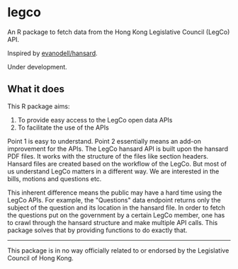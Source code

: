 # legco
An R package to fetch data from the Hong Kong Legislative Council (LegCo) API. 

Inspired by [evanodell/hansard](https://github.com/evanodell/hansard).

Under development.

## What it does
This R package aims:
1. To provide easy access to the LegCo open data APIs
2. To facilitate the use of the APIs

Point 1 is easy to understand. Point 2 essentially means an add-on improvement for the APIs.
The LegCo hansard API is built upon the hansard PDF files. It works with the structure of the files 
like section headers. Hansard files are created based on the workflow of the LegCo. 
But most of us understand LegCo matters in a different way. We are interested in the bills, motions and questions etc.

This inherent difference means the public may have a hard time using the LegCo APIs.
For example, the "Questions" data endpoint returns only the subject of the question 
and its location in the hansard file.
In order to fetch the questions put on the government by a certain LegCo member, 
one has to crawl through the hansard structure and make multiple API calls.
This package solves that by providing functions to do exactly that.

---

This package is in no way officially related to or endorsed by the Legislative Council of Hong Kong.
